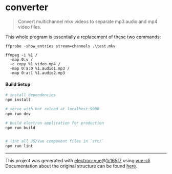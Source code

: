 # converter

> Convert multichannel mkv videos to separate mp3 audio and mp4 video files.

This whole program is essentially a replacement of these two commands:

    ffprobe -show_entries stream=channels .\test.mkv

    ffmpeg -i %1 /
      -map 0:v /
      -c copy %1.video.mp4 /
      -map 0:a:0 %1.audio1.mp3 /
      -map 0:a:1 %1.audio2.mp3

#### Build Setup

``` bash
# install dependencies
npm install

# serve with hot reload at localhost:9080
npm run dev

# build electron application for production
npm run build


# lint all JS/Vue component files in `src/`
npm run lint

```

---

This project was generated with [electron-vue](https://github.com/SimulatedGREG/electron-vue)@[1c165f7](https://github.com/SimulatedGREG/electron-vue/tree/1c165f7c5e56edaf48be0fbb70838a1af26bb015) using [vue-cli](https://github.com/vuejs/vue-cli). Documentation about the original structure can be found [here](https://simulatedgreg.gitbooks.io/electron-vue/content/index.html).
